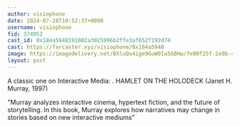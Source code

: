 ```yaml
---
author: visiophone
date: 2024-07-28T10:52:37+0000
username: visiophone
fid: 374952
cast_id: 0x184a5948191002a3025996b2ffe3af652f192d74
cast: https://farcaster.xyz/visiophone/0x184a5948
image: https://imagedelivery.net/BXluQx4ige9GuW0Ia56BHw/fe00f25f-2e9b-4b8c-c5ab-6182c3ae3200/original
layout: post
---
```


A classic one on Interactive Media:
.
HAMLET ON THE HOLODECK (Janet H. Murray, 1997)

"Murray analyzes interactive cinema, hypertext fiction, and the future of storytelling. In this book, Murray explores how narratives may change in stories based on new interactive mediums"

<img src='https://imagedelivery.net/BXluQx4ige9GuW0Ia56BHw/fe00f25f-2e9b-4b8c-c5ab-6182c3ae3200/original' alt='' referrerpolicy='no-referrer'/>
